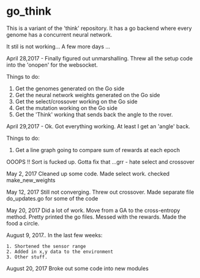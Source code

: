 # go_think
This is a variant of the 'think' repository. It has a go backend where every genome has
a concurrent neural network.

It stil is not working... A few more days ... 

April 28,2017 - Finally figured out unmarshalling. Threw all the setup
code into the 'onopen' for the websocket. 

Things to do:

1. Get the genomes generated on the Go side
2. Get the neural network weights generated on the Go side
3. Get the select/crossover working on the Go side
4. Get the mutation working on the Go side
5. Get the 'Think' working that sends back the angle to the rover.

April 29,2017 - Ok. Got everything working. At least I get an 'angle' back.

Things to do:

1. Get a line graph going to compare sum of rewards at each epoch

OOOPS !! Sort is fucked up. Gotta fix that ...grr - hate select and crossover


May 2, 2017 Cleaned up some code. Made select work. checked make_new_weights

May 12, 2017 Still not converging. Threw out crossover. Made separate file 
    do_updates.go for some of the code

May 20, 2017 Did a lot of work. Move from a GA to the cross-entropy method. Pretty printed the go files. Messed with the rewards. Made the food a circle.

August 9, 2017.. In the last few weeks:

    1. Shortened the sensor range
    2. Added in x,y data to the environment
    3. Other stuff. 
    
August 20, 2017 Broke out some code into new modules

